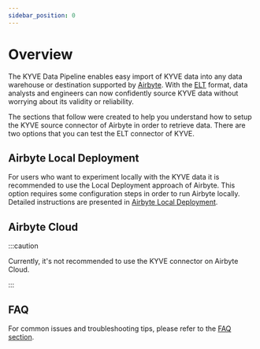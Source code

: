 ```yaml
---
sidebar_position: 0
---
```


# Overview

The KYVE Data Pipeline enables easy import of KYVE data into any data warehouse or destination
supported by [Airbyte](https://airbyte.com/). With the [ELT](https://en.wikipedia.org/wiki/Extract,_load,_transform)
format, data analysts and engineers can now confidently source KYVE data without worrying about its validity or
reliability.

The sections that follow were created to help you understand how to setup the KYVE source connector of Airbyte in order to retrieve data. There are two options that you can test the ELT connector of KYVE.

## Airbyte Local Deployment

For users who want to experiment locally with the KYVE data it is recommended 
to use the Local Deployment approach of Airbyte. This option requires some 
configuration steps in order to run Airbyte locally. Detailed instructions are 
presented in [Airbyte Local Deployment](airbyte_local_deployment).

## Airbyte Cloud

:::caution

Currently, it's not recommended to use the KYVE connector on Airbyte Cloud.

:::

## FAQ

For common issues and troubleshooting tips, please refer to the [FAQ section](elt_faq).
